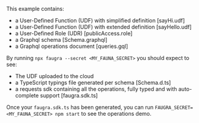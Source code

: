 This example contains:

- a User-Defined Function (UDF) with simplified definition [sayHi.udf]
- a User-Defined Function (UDF) with extended definition [sayHello.udf]
- a User-Defined Role (UDR) [publicAccess.role]
- a Graphql schema [Schema.graphql]
- a Graphql operations document [queries.gql]

By running `npx faugra --secret <MY_FAUNA_SECRET>` you should expect to see:

- The UDF uploaded to the cloud
- a TypeScript typings file generated per schema [Schema.d.ts]
- a requests sdk containing all the operations, fully typed and with auto-complete support [faugra.sdk.ts]

Once your `faugra.sdk.ts` has been generated, you can run `FAUGRA_SECRET=<MY_FAUNA_SECRET> npm start` to see the operations demo.
